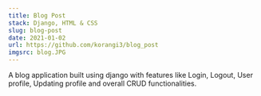 ```yaml
---
title: Blog Post
stack: Django, HTML & CSS
slug: blog-post
date: 2021-01-02
url: https://github.com/korangi3/blog_post
imgsrc: blog.JPG
---
```


A blog application built using django with features like Login, Logout, User profile, Updating profile and overall CRUD functionalities.